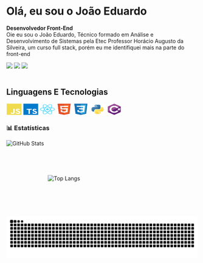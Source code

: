 # Olá, eu sou o João Eduardo
**Desenvolvedor Front-End**
<br>
Oie eu sou o João Eduardo, Técnico formado em Análise e Desenvolvimento de Sistemas pela Etec Professor Horácio Augusto da Silveira, um curso full stack, porém eu me identifiquei mais na parte do front-end

<div> 
  <a href="https://www.instagram.com/_joaozinhocatatau/" target="_blank"><img src="https://img.shields.io/badge/-Instagram-%23E4405F?style=for-the-badge&logo=instagram&logoColor=white" target="_blank"></a>
  <a href = "mailto:joaoeduvaz@gmail.com"><img src="https://img.shields.io/badge/-Gmail-%23333?style=for-the-badge&logo=gmail&logoColor=white" target="_blank"></a>
  <a href="https://www.linkedin.com/in/" target="_blank"><img src="https://img.shields.io/badge/-LinkedIn-%230077B5?style=for-the-badge&logo=linkedin&logoColor=white" target="_blank"></a> 
</div>

<div style="display: inline_block"><br>
  <h2>Linguagens E Tecnologias</h2>
  <img align="center" alt="Rafa-Js" height="30" width="40" src="https://raw.githubusercontent.com/devicons/devicon/master/icons/javascript/javascript-plain.svg">
  <img align="center" alt="Rafa-Ts" height="30" width="40" src="https://raw.githubusercontent.com/devicons/devicon/master/icons/typescript/typescript-plain.svg">
  <img align="center" alt="Rafa-React" height="30" width="40" src="https://raw.githubusercontent.com/devicons/devicon/master/icons/react/react-original.svg">
  <img align="center" alt="Rafa-HTML" height="30" width="40" src="https://raw.githubusercontent.com/devicons/devicon/master/icons/html5/html5-original.svg">
  <img align="center" alt="Rafa-CSS" height="30" width="40" src="https://raw.githubusercontent.com/devicons/devicon/master/icons/css3/css3-original.svg">
  <img align="center" alt="Rafa-Python" height="30" width="40" src="https://raw.githubusercontent.com/devicons/devicon/master/icons/python/python-original.svg">
  <img align="center" alt="Rafa-Csharp" height="30" width="40" src="https://raw.githubusercontent.com/devicons/devicon/master/icons/csharp/csharp-original.svg">
</div>

  ### 📊 Estatísticas
<div style="display: flex; align-items: center; gap: 10px;">
  <img 
    alt="GitHub Stats" 
    height="200" 
    src="https://github-readme-stats.vercel.app/api?username=juedu006&show_icons=true&theme=dark&include_all_commits=true&locale=pt-br" 
  />

  <img 
    alt="Top Langs" 
    height="200" 
    src="https://github-readme-stats.vercel.app/api/top-langs/?username=juedu006&theme=dark&layout=compact&custom_title=Tecnologias&langs_count=9" 
  />
</div>

<picture align="center">
  <source media="(prefers-color-scheme: dark)" srcset="https://raw.githubusercontent.com/juedu006/juedu006/output/github-contribution-grid-snake-dark.svg">
  <source media="(prefers-color-scheme: light)" srcset="https://raw.githubusercontent.com/juedu006/juedu006/output/github-contribution-grid-snake-dark.svg">
  <img align="center" alt="github contribution grid snake animation" src="https://raw.githubusercontent.com/juedu006/juedu006/output/github-contribution-grid-snake.svg">
</picture>
<br><br>

